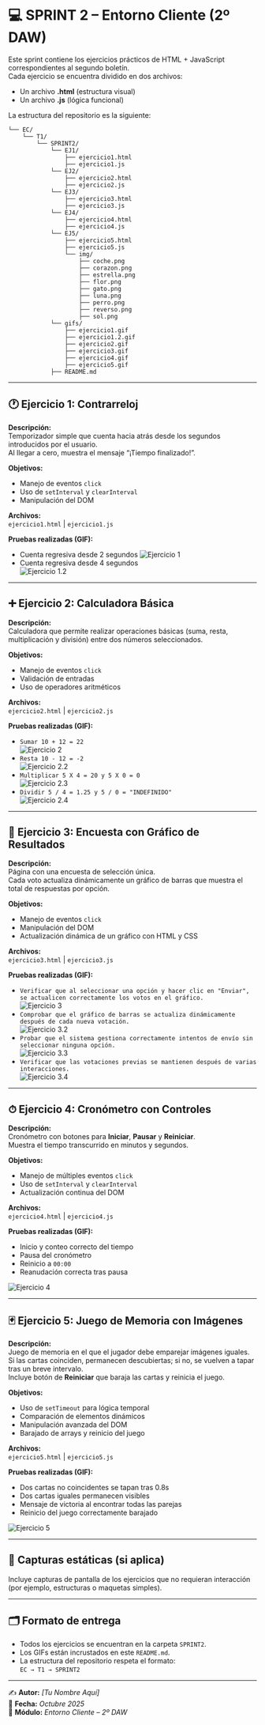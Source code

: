 # 💻 SPRINT 2 – Entorno Cliente (2º DAW)

Este sprint contiene los ejercicios prácticos de HTML + JavaScript correspondientes al segundo boletín.  
Cada ejercicio se encuentra dividido en dos archivos:  
- Un archivo **.html** (estructura visual)  
- Un archivo **.js** (lógica funcional)  

La estructura del repositorio es la siguiente:

```
└── EC/
    └── T1/
        └── SPRINT2/
            └── EJ1/
                ├── ejercicio1.html
                ├── ejercicio1.js
            └── EJ2/
                ├── ejercicio2.html
                ├── ejercicio2.js
            └── EJ3/
                ├── ejercicio3.html
                ├── ejercicio3.js
            └── EJ4/
                ├── ejercicio4.html
                ├── ejercicio4.js
            └── EJ5/
                ├── ejercicio5.html
                ├── ejercicio5.js
                └── img/
                    ├── coche.png
                    ├── corazon.png
                    ├── estrella.png
                    ├── flor.png
                    ├── gato.png
                    ├── luna.png
                    ├── perro.png
                    ├── reverso.png
                    ├── sol.png
            └── gifs/
                ├── ejercicio1.gif
                ├── ejercicio1.2.gif
                ├── ejercicio2.gif
                ├── ejercicio3.gif
                ├── ejercicio4.gif
                ├── ejercicio5.gif
            ├── README.md
```

---

## 🕐 Ejercicio 1: Contrarreloj

**Descripción:**  
Temporizador simple que cuenta hacia atrás desde los segundos introducidos por el usuario.  
Al llegar a cero, muestra el mensaje “¡Tiempo finalizado!”.

**Objetivos:**
- Manejo de eventos `click`
- Uso de `setInterval` y `clearInterval`
- Manipulación del DOM

**Archivos:**  
`ejercicio1.html` | `ejercicio1.js`

**Pruebas realizadas (GIF):**
- Cuenta regresiva desde 2 segundos
  ![Ejercicio 1](gifs/ejercicio1.gif)
- Cuenta regresiva desde 4 segundos  
![Ejercicio 1.2](gifs/ejercicio1.2.gif)

---

## ➕ Ejercicio 2: Calculadora Básica

**Descripción:**  
Calculadora que permite realizar operaciones básicas (suma, resta, multiplicación y división) entre dos números seleccionados.

**Objetivos:**
- Manejo de eventos `click`
- Validación de entradas
- Uso de operadores aritméticos

**Archivos:**  
`ejercicio2.html` | `ejercicio2.js`

**Pruebas realizadas (GIF):**
- `Sumar 10 + 12 = 22`  
![Ejercicio 2](gifs/ejercicio2.gif)
- `Resta 10 - 12 = -2`  
![Ejercicio 2.2](gifs/ejercicio2.2.gif)
- `Multiplicar 5 X 4 = 20 y 5 X 0 = 0`  
![Ejercicio 2.3](gifs/ejercicio2.3.gif)
- `Dividir 5 / 4 = 1.25 y 5 / 0 = "INDEFINIDO"`  
![Ejercicio 2.4](gifs/ejercicio2.4.gif)

---

## 🧠 Ejercicio 3: Encuesta con Gráfico de Resultados

**Descripción:**  
Página con una encuesta de selección única.  
Cada voto actualiza dinámicamente un gráfico de barras que muestra el total de respuestas por opción.

**Objetivos:**
- Manejo de eventos `click`
- Manipulación del DOM
- Actualización dinámica de un gráfico con HTML y CSS

**Archivos:**  
`ejercicio3.html` | `ejercicio3.js`

**Pruebas realizadas (GIF):**
- `Verificar que al seleccionar una opción y hacer clic en "Enviar", se actualicen correctamente los votos en el gráfico.`  
![Ejercicio 3](gifs/ejercicio3.gif)
- `Comprobar que el gráfico de barras se actualiza dinámicamente después de cada nueva votación.`  
![Ejercicio 3.2](gifs/ejercicio3.2.gif)
- `Probar que el sistema gestiona correctamente intentos de envío sin seleccionar ninguna opción.`  
![Ejercicio 3.3](gifs/ejercicio3.3.gif)
- `Verificar que las votaciones previas se mantienen después de varias interacciones.`  
![Ejercicio 3.4](gifs/ejercicio3.4.gif)

---

## ⏱ Ejercicio 4: Cronómetro con Controles

**Descripción:**  
Cronómetro con botones para **Iniciar**, **Pausar** y **Reiniciar**.  
Muestra el tiempo transcurrido en minutos y segundos.

**Objetivos:**
- Manejo de múltiples eventos `click`
- Uso de `setInterval` y `clearInterval`
- Actualización continua del DOM

**Archivos:**  
`ejercicio4.html` | `ejercicio4.js`

**Pruebas realizadas (GIF):**
- Inicio y conteo correcto del tiempo  
- Pausa del cronómetro  
- Reinicio a `00:00`  
- Reanudación correcta tras pausa  

![Ejercicio 4](./ejercicio4.gif)

---

## 🃏 Ejercicio 5: Juego de Memoria con Imágenes

**Descripción:**  
Juego de memoria en el que el jugador debe emparejar imágenes iguales.  
Si las cartas coinciden, permanecen descubiertas; si no, se vuelven a tapar tras un breve intervalo.  
Incluye botón de **Reiniciar** que baraja las cartas y reinicia el juego.

**Objetivos:**
- Uso de `setTimeout` para lógica temporal
- Comparación de elementos dinámicos
- Manipulación avanzada del DOM
- Barajado de arrays y reinicio del juego

**Archivos:**  
`ejercicio5.html` | `ejercicio5.js`

**Pruebas realizadas (GIF):**
- Dos cartas no coincidentes se tapan tras 0.8s  
- Dos cartas iguales permanecen visibles  
- Mensaje de victoria al encontrar todas las parejas  
- Reinicio del juego correctamente barajado  

![Ejercicio 5](./ejercicio5.gif)

---

## 📸 Capturas estáticas (si aplica)

Incluye capturas de pantalla de los ejercicios que no requieran interacción (por ejemplo, estructuras o maquetas simples).

---

## 🗂 Formato de entrega

- Todos los ejercicios se encuentran en la carpeta `SPRINT2`.  
- Los GIFs están incrustados en este `README.md`.  
- La estructura del repositorio respeta el formato:  
  `EC → T1 → SPRINT2`

---

✍️ **Autor:** *[Tu Nombre Aquí]*  
📆 **Fecha:** *Octubre 2025*  
🏫 **Módulo:** *Entorno Cliente – 2º DAW*
